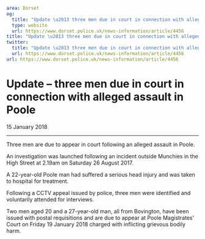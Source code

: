 ```yaml
area: Dorset
og:
  title: "Update \u2013 three men due in court in connection with alleged assault in Poole"
  type: website
  url: https://www.dorset.police.uk/news-information/article/4456
title: "Update \u2013 three men due in court in connection with alleged assault in Poole |"
twitter:
  title: "Update \u2013 three men due in court in connection with alleged assault in Poole"
  url: https://www.dorset.police.uk/news-information/article/4456
url: https://www.dorset.police.uk/news-information/article/4456
```

# Update – three men due in court in connection with alleged assault in Poole

15 January 2018

* * *

Three men are due to appear in court following an alleged assault in Poole.

An investigation was launched following an incident outside Munchies in the High Street at 2.19am on Saturday 26 August 2017.

A 22-year-old Poole man had suffered a serious head injury and was taken to hospital for treatment.

Following a CCTV appeal issued by police, three men were identified and voluntarily attended for interviews.

Two men aged 20 and a 27-year-old man, all from Bovington, have been issued with postal requisitions and are due to appear at Poole Magistrates' Court on Friday 19 January 2018 charged with inflicting grievous bodily harm.
